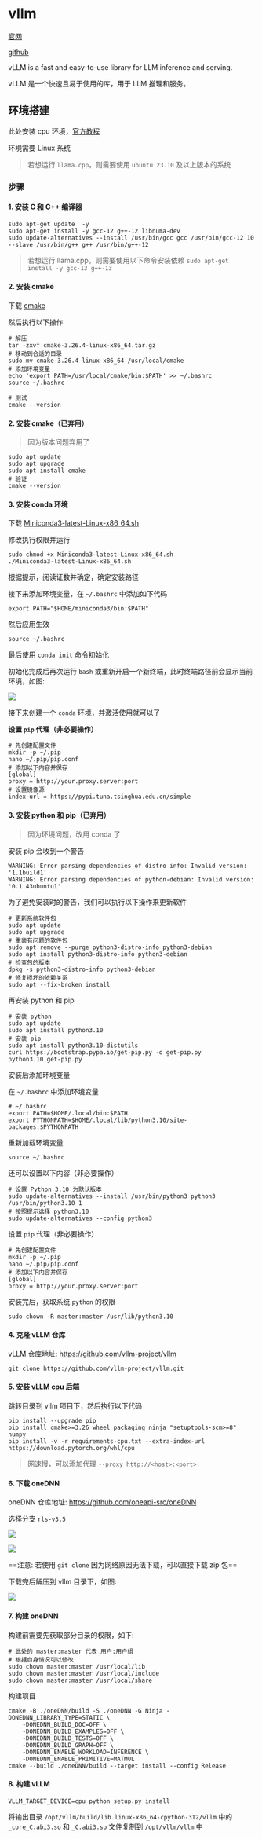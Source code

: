 # vllm

[官网](https://docs.vllm.ai/en/latest/)

[github](https://github.com/vllm-project/vllm)

vLLM is a fast and easy-to-use library for LLM inference and serving.

vLLM 是一个快速且易于使用的库，用于 LLM 推理和服务。

## 环境搭建

此处安装 cpu 环境，[官方教程](https://docs.vllm.ai/en/latest/getting_started/cpu-installation.html)

环境需要 Linux 系统

> 若想运行 `llama.cpp`，则需要使用 `ubuntu 23.10` 及以上版本的系统

### 步骤

#### 1. 安装 C 和 C++ 编译器

```shell
sudo apt-get update  -y
sudo apt-get install -y gcc-12 g++-12 libnuma-dev
sudo update-alternatives --install /usr/bin/gcc gcc /usr/bin/gcc-12 10 --slave /usr/bin/g++ g++ /usr/bin/g++-12
```

> 若想运行 llama.cpp，则需要使用以下命令安装依赖 `sudo apt-get install -y gcc-13 g++-13`

#### 2. 安装 cmake

下载 [cmake](https://cmake.org/files/v3.26/cmake-3.26.4-linux-x86_64.tar.gz)

然后执行以下操作

```shell
# 解压
tar -zxvf cmake-3.26.4-linux-x86_64.tar.gz
# 移动到合适的目录
sudo mv cmake-3.26.4-linux-x86_64 /usr/local/cmake
# 添加环境变量
echo 'export PATH=/usr/local/cmake/bin:$PATH' >> ~/.bashrc
source ~/.bashrc
```

```shell
# 测试
cmake --version
```

#### 2. 安装 cmake（已弃用）

> 因为版本问题弃用了

```shell
sudo apt update
sudo apt upgrade
sudo apt install cmake
# 验证
cmake --version
```

#### 3. 安装 conda 环境

下载 [Miniconda3-latest-Linux-x86_64.sh](https://repo.anaconda.com/miniconda/Miniconda3-latest-Linux-x86_64.sh)

修改执行权限并运行

```shell
sudo chmod +x Miniconda3-latest-Linux-x86_64.sh
./Miniconda3-latest-Linux-x86_64.sh
```

根据提示，阅读证数并确定，确定安装路径

接下来添加环境变量，在 `~/.bashrc` 中添加如下代码

```
export PATH="$HOME/miniconda3/bin:$PATH"
```

然后应用生效

```shell
source ~/.bashrc
```

最后使用 `conda init` 命令初始化

初始化完成后再次运行 `bash` 或重新开启一个新终端，此时终端路径前会显示当前环境，如图:

![](md-img/vllm_2024-10-05-17-26-54.png)

接下来创建一个 `conda` 环境，并激活使用就可以了

**设置 `pip` 代理（非必要操作）**

```shell
# 先创建配置文件
mkdir -p ~/.pip
nano ~/.pip/pip.conf
# 添加以下内容并保存
[global]
proxy = http://your.proxy.server:port
# 设置镜像源
index-url = https://pypi.tuna.tsinghua.edu.cn/simple
```

#### 3. 安装 python 和 pip（已弃用）

> 因为环境问题，改用 conda 了

安装 pip 会收到一个警告

```
WARNING: Error parsing dependencies of distro-info: Invalid version: '1.1build1'
WARNING: Error parsing dependencies of python-debian: Invalid version: '0.1.43ubuntu1'
```

为了避免安装时的警告，我们可以执行以下操作来更新软件

```shell
# 更新系统软件包
sudo apt update
sudo apt upgrade
# 重装有问题的软件包
sudo apt remove --purge python3-distro-info python3-debian
sudo apt install python3-distro-info python3-debian
# 检查包的版本
dpkg -s python3-distro-info python3-debian
# 修复损坏的依赖关系
sudo apt --fix-broken install
```

再安装 python 和 pip

```shell
# 安装 python
sudo apt update
sudo apt install python3.10
# 安装 pip
sudo apt install python3.10-distutils
curl https://bootstrap.pypa.io/get-pip.py -o get-pip.py
python3.10 get-pip.py
```

安装后添加环境变量

在 `~/.bashrc` 中添加环境变量

```
# ~/.bashrc
export PATH=$HOME/.local/bin:$PATH
export PYTHONPATH=$HOME/.local/lib/python3.10/site-packages:$PYTHONPATH
```

重新加载环境变量

```shell
source ~/.bashrc
```

还可以设置以下内容（非必要操作）

```shell
# 设置 Python 3.10 为默认版本
sudo update-alternatives --install /usr/bin/python3 python3 /usr/bin/python3.10 1
# 按照提示选择 python3.10
sudo update-alternatives --config python3
```

设置 `pip` 代理（非必要操作）

```shell
# 先创建配置文件
mkdir -p ~/.pip
nano ~/.pip/pip.conf
# 添加以下内容并保存
[global]
proxy = http://your.proxy.server:port
```

安装完后，获取系统 `python` 的权限

```shell
sudo chown -R master:master /usr/lib/python3.10
```

#### 4. 克隆 vLLM 仓库

vLLM 仓库地址: https://github.com/vllm-project/vllm

```shell
git clone https://github.com/vllm-project/vllm.git
```

#### 5. 安装 vLLM cpu 后端

跳转目录到 vllm 项目下，然后执行以下代码

```shell
pip install --upgrade pip
pip install cmake>=3.26 wheel packaging ninja "setuptools-scm>=8" numpy
pip install -v -r requirements-cpu.txt --extra-index-url https://download.pytorch.org/whl/cpu
```

> 网速慢，可以添加代理 `--proxy http://<host>:<port>`

#### 6. 下载 oneDNN

oneDNN 仓库地址: https://github.com/oneapi-src/oneDNN

选择分支 `rls-v3.5`

![](md-img/vllm_2024-10-05-13-20-02.png)

![](md-img/vllm_2024-09-27-11-30-31.png)

==注意: 若使用 `git clone` 因为网络原因无法下载，可以直接下载 zip 包==

下载完后解压到 vllm 目录下，如图:

![](md-img/vllm_2024-09-27-11-32-35.png)

#### 7. 构建 oneDNN

构建前需要先获取部分目录的权限，如下:

```shell
# 此处的 master:master 代表 用户:用户组
# 根据自身情况可以修改
sudo chown master:master /usr/local/lib
sudo chown master:master /usr/local/include
sudo chown master:master /usr/local/share
```

构建项目

```shell
cmake -B ./oneDNN/build -S ./oneDNN -G Ninja -DONEDNN_LIBRARY_TYPE=STATIC \
    -DONEDNN_BUILD_DOC=OFF \
    -DONEDNN_BUILD_EXAMPLES=OFF \
    -DONEDNN_BUILD_TESTS=OFF \
    -DONEDNN_BUILD_GRAPH=OFF \
    -DONEDNN_ENABLE_WORKLOAD=INFERENCE \
    -DONEDNN_ENABLE_PRIMITIVE=MATMUL
cmake --build ./oneDNN/build --target install --config Release
```

#### 8. 构建 vLLM

```shell
VLLM_TARGET_DEVICE=cpu python setup.py install
```

将输出目录 `/opt/vllm/build/lib.linux-x86_64-cpython-312/vllm` 中的 `_core_C.abi3.so` 和 `_C.abi3.so` 文件复制到 `/opt/vllm/vllm` 中